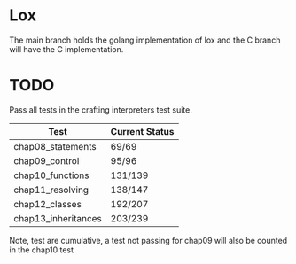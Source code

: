 # Lox
The main branch holds the golang implementation of lox and the C branch will have the C implementation.

# TODO
Pass all tests in the crafting interpreters test suite.

| Test | Current Status |
| ---- | -------------- |
| chap08\_statements | 69/69 |
| chap09\_control | 95/96 | 
| chap10\_functions | 131/139 |
| chap11\_resolving | 138/147 |
| chap12\_classes | 192/207 |
| chap13\_inheritances | 203/239 |

Note, test are cumulative, a test not passing
for chap09 will also be counted in the chap10 test
